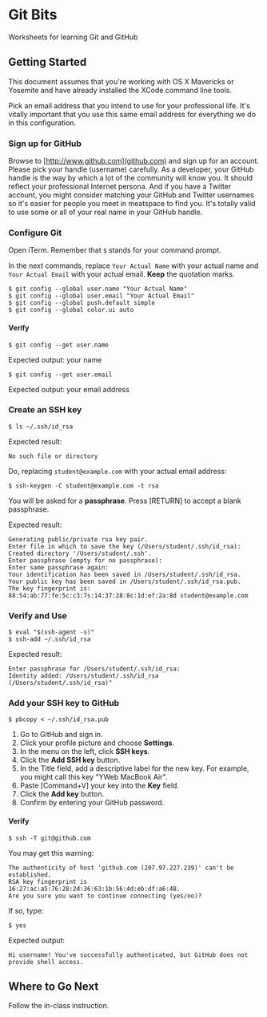 # Git Bits

Worksheets for learning Git and GitHub

## Getting Started

This document assumes that you're working with OS X Mavericks or Yosemite and
have already installed the XCode command line tools.

Pick an email address that you intend to use for your professional life. It's
vitally important that you use this same email address for everything we do in
this configuration.

### Sign up for GitHub

Browse to [http://www.github.com](github.com) and sign up for an account. Please
pick your handle (username) carefully. As a developer, your GitHub handle is the
way by which a lot of the community will know you. It should reflect your
professional Internet persona. And if you have a Twitter account, you might
consider matching your GitHub and Twitter usernames so it's easier for people
you meet in meatspace to find you. It's totally valid to use some or all of your
real name in your GitHub handle.

### Configure Git

Open iTerm. Remember that `$` stands for your command prompt.

In the next commands, replace `Your Actual Name` with your actual name and
`Your Actual Email` with your actual email. **Keep** the quotation marks.

    $ git config --global user.name "Your Actual Name"
    $ git config --global user.email "Your Actual Email"
    $ git config --global push.default simple
    $ git config --global color.ui auto

#### Verify

    $ git config --get user.name

Expected output: your name

    $ git config --get user.email

Expected output: your email address

### Create an SSH key

    $ ls ~/.ssh/id_rsa

Expected result:

    No such file or directory

Do, replacing `student@example.com` with your actual email address:

    $ ssh-keygen -C student@example.com -t rsa

You will be asked for a **passphrase**. Press [RETURN] to accept a
blank passphrase.

Expected result:

    Generating public/private rsa key pair.
    Enter file in which to save the key (/Users/student/.ssh/id_rsa):
    Created directory '/Users/student/.ssh'.
    Enter passphrase (empty for no passphrase):
    Enter same passphrase again:
    Your identification has been saved in /Users/student/.ssh/id_rsa.
    Your public key has been saved in /Users/student/.ssh/id_rsa.pub.
    The key fingerprint is:
    88:54:ab:77:fe:5c:c3:7s:14:37:28:8c:1d:ef:2a:8d student@example.com

### Verify and Use

    $ eval "$(ssh-agent -s)"
    $ ssh-add ~/.ssh/id_rsa

Expected result:

    Enter passphrase for /Users/student/.ssh/id_rsa:
    Identity added: /Users/student/.ssh/id_rsa (/Users/student/.ssh/id_rsa)"

### Add your SSH key to GitHub

    $ pbcopy < ~/.ssh/id_rsa.pub

1.  Go to GitHub and sign in.
2.  Click your profile picture and choose **Settings**.
3.  In the menu on the left, click **SSH keys**.
4.  Click the **Add SSH key** button.
5.  In the Title field, add a descriptive label for the new key. For example,
    you might call this key "YWeb MacBook Air".
6.  Paste [Command+V] your key into the **Key** field.
7.  Click the **Add key** button.
8.  Confirm by entering your GitHub password.

#### Verify

    $ ssh -T git@github.com

You may get this warning:

    The authenticity of host 'github.com (207.97.227.239)' can't be established.
    RSA key fingerprint is 16:27:ac:a5:76:28:2d:36:63:1b:56:4d:eb:df:a6:48.
    Are you sure you want to continue connecting (yes/no)?

If so, type:

    $ yes

Expected output:

    Hi username! You've successfully authenticated, but GitHub does not
    provide shell access.

## Where to Go Next

Follow the in-class instruction.
